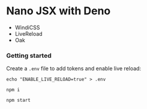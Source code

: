 # Nano JSX with Deno

- WindiCSS
- LiveReload
- Oak

### Getting started

Create a `.env` file to add tokens and enable live reload: 

`echo "ENABLE_LIVE_RELOAD=true" > .env`

`npm i`

`npm start`